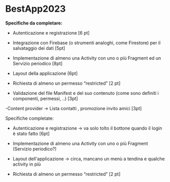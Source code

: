 # BestApp2023

**Specifiche da completare:**

- Autenticazione e registrazione [6 pt]
  
- Integrazione con Firebase (o strumenti analoghi, come Firestore) per il salvataggio dei dati [5pt]
  
- Implementazione di almeno una Activity con uno o più Fragment ed un Servizio
  periodico [8pt]
  
- Layout della applicazione [6pt]
  
- Richiesta di almeno un permesso “restricted” [2 pt]
  
- Validazione del file Manifest e del suo contenuto (come sono definiti i componenti,
  permessi, ..) [3pt]
  
-Content provider -> Lista contatti , promozione invito amici [3pt]

Specifiche completate:

- Autenticazione e registrazione -> va solo tolto il bottone quando il login è stato fatto [6pt]

- Implementazione di almeno una Activity con uno o più Fragment (Servizio periodico?)

- Layout dell'applicazione -> circa, mancano un menù a tendina e qualche activity in più

- Richiesta di almeno un permesso “restricted” [2 pt]
